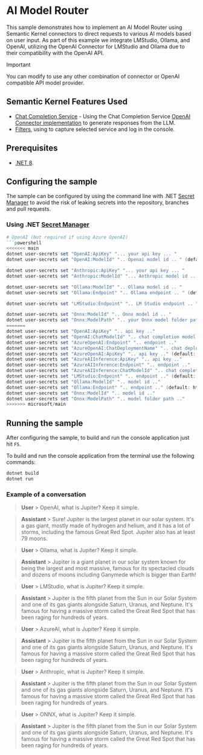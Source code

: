 # AI Model Router

This sample demonstrates how to implement an AI Model Router using Semantic Kernel connectors to direct requests to various AI models based on user input. As part of this example we integrate LMStudio, Ollama, and OpenAI, utilizing the OpenAI Connector for LMStudio and Ollama due to their compatibility with the OpenAI API.

> [!IMPORTANT]
> You can modify to use any other combination of connector or OpenAI compatible API model provider.

## Semantic Kernel Features Used

- [Chat Completion Service](https://github.com/microsoft/semantic-kernel/blob/main/dotnet/src/SemanticKernel.Abstractions/AI/ChatCompletion/IChatCompletionService.cs) - Using the Chat Completion Service [OpenAI Connector implementation](https://github.com/microsoft/semantic-kernel/blob/main/dotnet/src/Connectors/Connectors.OpenAI/ChatCompletion/OpenAIChatCompletionService.cs) to generate responses from the LLM.
- [Filters](https://github.com/microsoft/semantic-kernel/blob/main/dotnet/src/SemanticKernel.Abstractions/AI/ChatCompletion/IChatCompletionService.cs), using to capture selected service and log in the console.

## Prerequisites

- [.NET 8](https://dotnet.microsoft.com/download/dotnet/8.0).

## Configuring the sample

The sample can be configured by using the command line with .NET [Secret Manager](https://learn.microsoft.com/en-us/aspnet/core/security/app-secrets) to avoid the risk of leaking secrets into the repository, branches and pull requests.

### Using .NET [Secret Manager](https://learn.microsoft.com/en-us/aspnet/core/security/app-secrets)

```powershell {"id":"01J6KPYX4BC26XACCKK1Q6NTKV"}
# OpenAI (Not required if using Azure OpenAI)
```powershell
<<<<<<< main
dotnet user-secrets set "OpenAI:ApiKey" "... your api key ... "
dotnet user-secrets set "OpenAI:ModelId" ".. Openai model id .. " (default: gpt-4o)

dotnet user-secrets set "Anthropic:ApiKey" "... your api key ... "
dotnet user-secrets set "Anthropic:ModelId" "... Anthropic model id .. " (default: claude-3-5-sonnet-20240620)

dotnet user-secrets set "Ollama:ModelId" ".. Ollama model id .. "
dotnet user-secrets set "Ollama:Endpoint" ".. Ollama endpoint .. " (default: http://localhost:11434)

dotnet user-secrets set "LMStudio:Endpoint" ".. LM Studio endpoint .. " (default: http://localhost:1234)

dotnet user-secrets set "Onnx:ModelId" ".. Onnx model id .. "
dotnet user-secrets set "Onnx:ModelPath" ".. your Onnx model folder path .."
=======
dotnet user-secrets set "OpenAI:ApiKey" ".. api key .."
dotnet user-secrets set "OpenAI:ChatModelId" ".. chat completion model .." (default: gpt-4o)
dotnet user-secrets set "AzureOpenAI:Endpoint" ".. endpoint .."
dotnet user-secrets set "AzureOpenAI:ChatDeploymentName" ".. chat deployment name .." (default: gpt-4o)
dotnet user-secrets set "AzureOpenAI:ApiKey" ".. api key .." (default: Authenticate with Azure CLI credential)
dotnet user-secrets set "AzureAIInference:ApiKey" ".. api key .."
dotnet user-secrets set "AzureAIInference:Endpoint" ".. endpoint .."
dotnet user-secrets set "AzureAIInference:ChatModelId" ".. chat completion model .."
dotnet user-secrets set "LMStudio:Endpoint" ".. endpoint .." (default: http://localhost:1234)
dotnet user-secrets set "Ollama:ModelId" ".. model id .."
dotnet user-secrets set "Ollama:Endpoint" ".. endpoint .." (default: http://localhost:11434)
dotnet user-secrets set "Onnx:ModelId" ".. model id .."
dotnet user-secrets set "Onnx:ModelPath" ".. model folder path .."
>>>>>>> microsoft/main
```

## Running the sample

After configuring the sample, to build and run the console application just hit `F5`.

To build and run the console application from the terminal use the following commands:

```powershell {"id":"01J6KPYX4BC26XACCKK2QMWVNY"}
dotnet build
dotnet run
```

### Example of a conversation

> **User** > OpenAI, what is Jupiter? Keep it simple.

> **Assistant** > Sure! Jupiter is the largest planet in our solar system. It's a gas giant, mostly made of hydrogen and helium, and it has a lot of storms, including the famous Great Red Spot. Jupiter also has at least 79 moons.

> **User** > Ollama, what is Jupiter? Keep it simple.

> **Assistant** > Jupiter is a giant planet in our solar system known for being the largest and most massive, famous for its spectacled clouds and dozens of moons including Ganymede which is bigger than Earth!

> **User** > LMStudio, what is Jupiter? Keep it simple.

> **Assistant** > Jupiter is the fifth planet from the Sun in our Solar System and one of its gas giants alongside Saturn, Uranus, and Neptune. It's famous for having a massive storm called the Great Red Spot that has been raging for hundreds of years.

> **User** > AzureAI, what is Jupiter? Keep it simple.

> **Assistant** > Jupiter is the fifth planet from the Sun in our Solar System and one of its gas giants alongside Saturn, Uranus, and Neptune. It's famous for having a massive storm called the Great Red Spot that has been raging for hundreds of years.

> **User** > Anthropic, what is Jupiter? Keep it simple.

> **Assistant** > Jupiter is the fifth planet from the Sun in our Solar System and one of its gas giants alongside Saturn, Uranus, and Neptune. It's famous for having a massive storm called the Great Red Spot that has been raging for hundreds of years.

> **User** > ONNX, what is Jupiter? Keep it simple.

> **Assistant** > Jupiter is the fifth planet from the Sun in our Solar System and one of its gas giants alongside Saturn, Uranus, and Neptune. It's famous for having a massive storm called the Great Red Spot that has been raging for hundreds of years.
